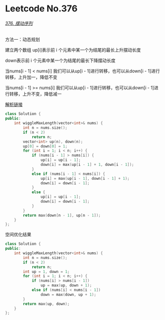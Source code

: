 # Leetcode No.376

###### [376. 摆动序列](https://leetcode-cn.com/problems/wiggle-subsequence/)

方法一：动态规划

建立两个数组 up\[i]表示前 i 个元素中某一个为结尾的最长上升摆动长度

down表示前 i 个元素中某一个为结尾的最长下降摆动长度

当nums[i - 1] < nums[i] 我们可以从up\[i - 1]进行转移，也可以从down\[i - 1]进行转移，上升加一，降低不变

当nums[i - 1] >= nums[i] 我们可以从up\[i - 1]进行转移，也可以从down\[i - 1]进行转移，上升不变，降低减一

[解析链接](https://leetcode-cn.com/problems/wiggle-subsequence/solution/bai-dong-xu-lie-by-leetcode-solution-yh2m/)

```c++
class Solution {
public:
    int wiggleMaxLength(vector<int>& nums) {
        int n = nums.size();
        if (n < 2) 
            return n;
        vector<int> up(n), down(n);
        up[0] = down[0] = 1;
        for (int i = 1; i < n; i++) {
            if (nums[i - 1] > nums[i]) {
                up[i] = up[i - 1];
                down[i] = max(up[i - 1] + 1, down[i - 1]);
            }
            else if (nums[i - 1] < nums[i]) {
                up[i] = max(up[i - 1], down[i - 1] + 1);
                down[i] = down[i - 1];
            }
            else {
                up[i] = up[i - 1];
                down[i] = down[i - 1];
            }
        }
        return max(down[n - 1], up[n - 1]);
    }
};
```

空间优化结果

```c++
class Solution {
public:
    int wiggleMaxLength(vector<int>& nums) {
        int n = nums.size();
        if (n < 2) 
            return n;
        int up = 1, down = 1;
        for (int i = 1; i < n; i++) {
            if (nums[i] > nums[i - 1])
                up = max(up, down + 1);
            else if (nums[i] < nums[i - 1])
                down = max(down, up + 1);
        }
        return max(up, down);
    }
};
```


